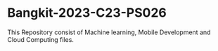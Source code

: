 # Bangkit-2023-C23-PS026

This Repository consist of Machine learning, Mobile Development and Cloud Computing files.
